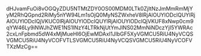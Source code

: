 dHJvamFuOi8vOGQyZDU5NTMtZDY0OS00MDM0LTk0ZjItNzJmMmRmMjYyM2RhQGpnd2RiMy5nYW94Lm1sOjQ0MyNSZWxheV8lRjAlOUYlODclQUYlRjAlOUYlODclQjVKUC0lRjAlOUYlODclQUYlRjAlOUYlODclQjVKUF8xNwp0cm9qYW46Ly9iNWJhZWE1NS1lNzY4LTRkNjUtYmJlNS02MmNiNDczYjI5YWRAc2cxLnFpbmd5dW4xMjMueHl6OjEwMDAxI1JlbGF5XyVGMCU5RiU4NyVCQSVGMCU5RiU4NyVCOFVTLSVGMCU5RiU4NyVCQSVGMCU5RiU4NyVCOFVTXzMzCg==